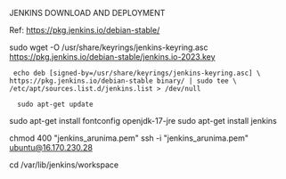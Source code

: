 JENKINS DOWNLOAD AND DEPLOYMENT

Ref: https://pkg.jenkins.io/debian-stable/


  sudo wget -O /usr/share/keyrings/jenkins-keyring.asc \
    https://pkg.jenkins.io/debian-stable/jenkins.io-2023.key

     echo deb [signed-by=/usr/share/keyrings/jenkins-keyring.asc] \
    https://pkg.jenkins.io/debian-stable binary/ | sudo tee \
    /etc/apt/sources.list.d/jenkins.list > /dev/null

      sudo apt-get update
  sudo apt-get install fontconfig openjdk-17-jre
  sudo apt-get install jenkins


chmod 400 "jenkins_arunima.pem"
ssh -i "jenkins_arunima.pem" ubuntu@16.170.230.28


 cd  /var/lib/jenkins/workspace
